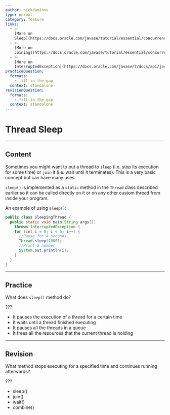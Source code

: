 ```yaml
---
author: nickdaminov
type: normal
category: feature
links:
  - >-
    [More on
    Sleep](https://docs.oracle.com/javase/tutorial/essential/concurrency/sleep.html){website}
  - >-
    [More on
    Joining](https://docs.oracle.com/javase/tutorial/essential/concurrency/join.html){website}
  - >-
    [More on
    InterruptedException](https://docs.oracle.com/javase/7/docs/api/java/lang/InterruptedException.html){website}
practiceQuestion:
  formats:
    - fill-in-the-gap
  context: standalone
revisionQuestion:
  formats:
    - fill-in-the-gap
  context: standalone
---
```


# Thread Sleep


---

## Content

Sometimes you might want to put a thread to `sleep` (i.e. stop its execution for some time) or `join` it (i.e. wait until it terminates). This is a very basic concept but can have many uses.

`sleep()` is implemented as a `static` method in the `Thread` class described earlier so it can be called directly on it or on any other custom thread from inside your program.

An example of using `sleep()`:

```java
public class SleepingThread {
  public static void main(String args[])
    throws InterruptedException {
    for (int i = 0; i < 5; i++) {
      //Pause for 4 seconds
      Thread.sleep(4000);
      //Print a number
      System.out.println(i);
    }
  }
}
```


---

## Practice

What does `sleep()` method do?

???

- It pauses the execution of a thread for a certain time
- It waits until a thread finished executing
- It pauses all the threads in a queue
- It frees all the resources that the current thread is holding


---

## Revision

What method stops executing for a specified time and continues running afterwards?

???

- sleep()
- join()
- wait()
- combine()
